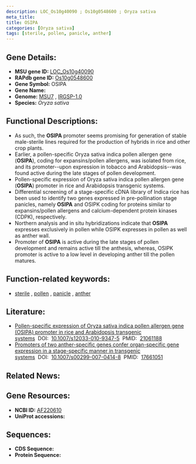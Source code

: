 ```yaml
---
description: LOC_Os10g40090 ; Os10g0548600 ; Oryza sativa
meta_title:
title: OSIPA
categories: [Oryza sativa]
tags: [sterile, pollen, panicle, anther]
---
```


## Gene Details:
- **MSU gene ID:** [LOC_Os10g40090](http://rice.uga.edu/cgi-bin/ORF_infopage.cgi?orf=LOC_Os10g40090)  
- **RAPdb gene ID:** [Os10g0548600](https://rapdb.dna.affrc.go.jp/locus/?name=Os10g0548600)  
- **Gene Symbol:** OSIPA
- **Gene Name:**
- **Genome:**  [MSU7](http://rice.uga.edu/)&nbsp;,&nbsp;[IRGSP-1.0](https://rapdb.dna.affrc.go.jp/download/irgsp1.html)
- **Species:** *Oryza sativa*

## Functional Descriptions:
   - As such, the **OSIPA** promoter seems promising for generation of stable male-sterile lines required for the production of hybrids in rice and other crop plants.
   - Earlier, a pollen-specific Oryza sativa indica pollen allergen gene (**OSIPA**), coding for expansins/pollen allergens, was isolated from rice, and its promoter--upon expression in tobacco and Arabidopsis--was found active during the late stages of pollen development.
   - Pollen-specific expression of Oryza sativa indica pollen allergen gene (**OSIPA**) promoter in rice and Arabidopsis transgenic systems.
   - Differential screening of a stage-specific cDNA library of Indica rice has been used to identify two genes expressed in pre-pollination stage panicles, namely **OSIPA** and OSIPK coding for proteins similar to expansins/pollen allergens and calcium-dependent protein kinases (CDPK), respectively.
   - Northern analysis and in situ hybridizations indicate that **OSIPA** expresses exclusively in pollen while OSIPK expresses in pollen as well as anther wall.
   - Promoter of **OSIPA** is active during the late stages of pollen development and remains active till the anthesis, whereas, OSIPK promoter is active to a low level in developing anther till the pollen matures.

## Function-related keywords:
   - [sterile](/tags/sterile/)&nbsp;,&nbsp;[pollen](/tags/pollen/)&nbsp;,&nbsp;[panicle](/tags/panicle/)&nbsp;,&nbsp;[anther](/tags/anther/)

## Literature:
   - [Pollen-specific expression of Oryza sativa indica pollen allergen gene (OSIPA) promoter in rice and Arabidopsis transgenic systems](https://www.doi.org/10.1007/s12033-010-9347-5)&nbsp;&nbsp;DOI:&nbsp;&nbsp;[10.1007/s12033-010-9347-5](https://www.doi.org/10.1007/s12033-010-9347-5)&nbsp;&nbsp;PMID:&nbsp;&nbsp;[21061188](https://pubmed.ncbi.nlm.nih.gov/21061188/)
   - [Promoters of two anther-specific genes confer organ-specific gene expression in a stage-specific manner in transgenic systems](https://www.doi.org/10.1007/s00299-007-0414-8)&nbsp;&nbsp;DOI:&nbsp;&nbsp;[10.1007/s00299-007-0414-8](https://www.doi.org/10.1007/s00299-007-0414-8)&nbsp;&nbsp;PMID:&nbsp;&nbsp;[17661051](https://pubmed.ncbi.nlm.nih.gov/17661051/)

## Related News:

## Gene Resources:
- **NCBI ID:**  [AF220610](http://www.ncbi.nlm.nih.gov/nuccore/AF220610)
- **UniProt accessions:** [](https://www.uniprot.org/uniprotkb//entry)

## Sequences:
- **CDS Sequence:**
- **Protein Sequence:**
